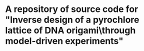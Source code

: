 # A repository of source code for "Inverse design of a pyrochlore lattice of DNA origami\\through model-driven experiments"
